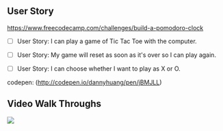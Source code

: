 ## User Story

https://www.freecodecamp.com/challenges/build-a-pomodoro-clock

- [ ] User Story: I can play a game of Tic Tac Toe with the computer.

- [ ] User Story: My game will reset as soon as it's over so I can play again.

- [ ] User Story: I can choose whether I want to play as X or O.

codepen: (http://codepen.io/dannyhuang/pen/jBMJLL)

## Video Walk Throughs
![](https://github.com/kuanhsuh/jsTicTacToe/blob/master/demo.gif)
